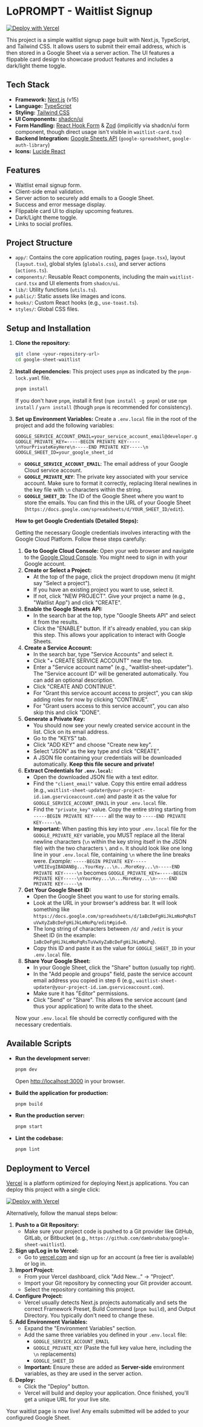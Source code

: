 # LoPROMPT - Waitlist Signup

[![Deploy with Vercel](https://vercel.com/button)](https://vercel.com/new/clone?repository-url=https%3A%2F%2Fgithub.com%2Fdambrubaba%2Fgoogle-sheet-waitlist&env=GOOGLE_SERVICE_ACCOUNT_EMAIL,GOOGLE_PRIVATE_KEY,GOOGLE_SHEET_ID&envDescription=Required%20for%20Google%20Sheets%20integration.&envLink=%23how-to-get-google-credentials-detailed-steps)

This project is a simple waitlist signup page built with Next.js, TypeScript, and Tailwind CSS. It allows users to submit their email address, which is then stored in a Google Sheet via a server action. The UI features a flippable card design to showcase product features and includes a dark/light theme toggle.

## Tech Stack

*   **Framework:** [Next.js](https://nextjs.org/) (v15)
*   **Language:** [TypeScript](https://www.typescriptlang.org/)
*   **Styling:** [Tailwind CSS](https://tailwindcss.com/)
*   **UI Components:** [shadcn/ui](https://ui.shadcn.com/)
*   **Form Handling:** [React Hook Form](https://react-hook-form.com/) & [Zod](https://zod.dev/) (implicitly via shadcn/ui form component, though direct usage isn't visible in `waitlist-card.tsx`)
*   **Backend Integration:** [Google Sheets API](https://developers.google.com/sheets/api) (`google-spreadsheet`, `google-auth-library`)
*   **Icons:** [Lucide React](https://lucide.dev/)

## Features

*   Waitlist email signup form.
*   Client-side email validation.
*   Server action to securely add emails to a Google Sheet.
*   Success and error message display.
*   Flippable card UI to display upcoming features.
*   Dark/Light theme toggle.
*   Links to social profiles.

## Project Structure

*   `app/`: Contains the core application routing, pages (`page.tsx`), layout (`layout.tsx`), global styles (`globals.css`), and server actions (`actions.ts`).
*   `components/`: Reusable React components, including the main `waitlist-card.tsx` and UI elements from `shadcn/ui`.
*   `lib/`: Utility functions (`utils.ts`).
*   `public/`: Static assets like images and icons.
*   `hooks/`: Custom React hooks (e.g., `use-toast.ts`).
*   `styles/`: Global CSS files.

## Setup and Installation

1.  **Clone the repository:**
    ```bash
    git clone <your-repository-url>
    cd google-sheet-waitlist
    ```

2.  **Install dependencies:**
    This project uses `pnpm` as indicated by the `pnpm-lock.yaml` file.
    ```bash
    pnpm install
    ```
    If you don't have `pnpm`, install it first (`npm install -g pnpm`) or use `npm install` / `yarn install` (though `pnpm` is recommended for consistency).

3.  **Set up Environment Variables:**
    Create a `.env.local` file in the root of the project and add the following variables:

    ```plaintext
    GOOGLE_SERVICE_ACCOUNT_EMAIL=your_service_account_email@developer.gserviceaccount.com
    GOOGLE_PRIVATE_KEY=-----BEGIN PRIVATE KEY-----\nYourPrivateKeyHere\n-----END PRIVATE KEY-----\n
    GOOGLE_SHEET_ID=your_google_sheet_id
    ```

    *   **`GOOGLE_SERVICE_ACCOUNT_EMAIL`**: The email address of your Google Cloud service account.
    *   **`GOOGLE_PRIVATE_KEY`**: The private key associated with your service account. Make sure to format it correctly, replacing literal newlines in the key file with `\n` characters within the string.
    *   **`GOOGLE_SHEET_ID`**: The ID of the Google Sheet where you want to store the emails. You can find this in the URL of your Google Sheet (`https://docs.google.com/spreadsheets/d/YOUR_SHEET_ID/edit`).

    **How to get Google Credentials (Detailed Steps):**

    Getting the necessary Google credentials involves interacting with the Google Cloud Platform. Follow these steps carefully:

    1.  **Go to Google Cloud Console:** Open your web browser and navigate to the [Google Cloud Console](https://console.cloud.google.com/). You might need to sign in with your Google account.
    2.  **Create or Select a Project:**
        *   At the top of the page, click the project dropdown menu (it might say "Select a project").
        *   If you have an existing project you want to use, select it.
        *   If not, click "NEW PROJECT". Give your project a name (e.g., "Waitlist App") and click "CREATE".
    3.  **Enable the Google Sheets API:**
        *   In the search bar at the top, type "Google Sheets API" and select it from the results.
        *   Click the "ENABLE" button. If it's already enabled, you can skip this step. This allows your application to interact with Google Sheets.
    4.  **Create a Service Account:**
        *   In the search bar, type "Service Accounts" and select it.
        *   Click "+ CREATE SERVICE ACCOUNT" near the top.
        *   Enter a "Service account name" (e.g., "waitlist-sheet-updater"). The "Service account ID" will be generated automatically. You can add an optional description.
        *   Click "CREATE AND CONTINUE".
        *   For "Grant this service account access to project", you can skip adding roles for now by clicking "CONTINUE".
        *   For "Grant users access to this service account", you can also skip this and click "DONE".
    5.  **Generate a Private Key:**
        *   You should now see your newly created service account in the list. Click on its email address.
        *   Go to the "KEYS" tab.
        *   Click "ADD KEY" and choose "Create new key".
        *   Select "JSON" as the key type and click "CREATE".
        *   A JSON file containing your credentials will be downloaded automatically. **Keep this file secure and private!**
    6.  **Extract Credentials for `.env.local`:**
        *   Open the downloaded JSON file with a text editor.
        *   Find the `"client_email"` value. Copy this entire email address (e.g., `waitlist-sheet-updater@your-project-id.iam.gserviceaccount.com`) and paste it as the value for `GOOGLE_SERVICE_ACCOUNT_EMAIL` in your `.env.local` file.
        *   Find the `"private_key"` value. Copy the entire string starting from `-----BEGIN PRIVATE KEY-----` all the way to `-----END PRIVATE KEY-----\n`.
        *   **Important:** When pasting this key into your `.env.local` file for the `GOOGLE_PRIVATE_KEY` variable, you MUST replace all the literal newline characters (`\n` within the key string itself in the JSON file) with the two characters `\` and `n`. It should look like one long line in your `.env.local` file, containing `\n` where the line breaks were.
            *Example:* `-----BEGIN PRIVATE KEY-----\nMIIEvgIBADANBg...YourKey...\n...MoreKey...\n-----END PRIVATE KEY-----\n` becomes `GOOGLE_PRIVATE_KEY=-----BEGIN PRIVATE KEY-----\nYourKey...\n...MoreKey...\n-----END PRIVATE KEY-----\n`
    7.  **Get Your Google Sheet ID:**
        *   Open the Google Sheet you want to use for storing emails.
        *   Look at the URL in your browser's address bar. It will look something like `https://docs.google.com/spreadsheets/d/1aBcDeFgHiJkLmNoPqRsTuVwXyZaBcDeFgHiJkLmNoPq/edit#gid=0`.
        *   The long string of characters between `/d/` and `/edit` is your Sheet ID (in the example: `1aBcDeFgHiJkLmNoPqRsTuVwXyZaBcDeFgHiJkLmNoPq`).
        *   Copy this ID and paste it as the value for `GOOGLE_SHEET_ID` in your `.env.local` file.
    8.  **Share Your Google Sheet:**
        *   In your Google Sheet, click the "Share" button (usually top right).
        *   In the "Add people and groups" field, paste the service account email address you copied in step 6 (e.g., `waitlist-sheet-updater@your-project-id.iam.gserviceaccount.com`).
        *   Make sure it has "Editor" permissions.
        *   Click "Send" or "Share". This allows the service account (and thus your application) to write data to the sheet.

    Now your `.env.local` file should be correctly configured with the necessary credentials.

## Available Scripts

*   **Run the development server:**
    ```bash
    pnpm dev
    ```
    Open [http://localhost:3000](http://localhost:3000) in your browser.

*   **Build the application for production:**
    ```bash
    pnpm build
    ```

*   **Run the production server:**
    ```bash
    pnpm start
    ```

*   **Lint the codebase:**
    ```bash
    pnpm lint
    ```

## Deployment to Vercel

[Vercel](https://vercel.com/) is a platform optimized for deploying Next.js applications. You can deploy this project with a single click:

[![Deploy with Vercel](https://vercel.com/button)](https://vercel.com/new/clone?repository-url=https%3A%2F%2Fgithub.com%2Fdambrubaba%2Fgoogle-sheet-waitlist&env=GOOGLE_SERVICE_ACCOUNT_EMAIL,GOOGLE_PRIVATE_KEY,GOOGLE_SHEET_ID&envDescription=Required%20for%20Google%20Sheets%20integration.&envLink=%23how-to-get-google-credentials-detailed-steps)

Alternatively, follow the manual steps below:

1.  **Push to a Git Repository:**
    *   Make sure your project code is pushed to a Git provider like GitHub, GitLab, or Bitbucket (e.g., `https://github.com/dambrubaba/google-sheet-waitlist`).
2.  **Sign up/Log in to Vercel:**
    *   Go to [vercel.com](https://vercel.com/) and sign up for an account (a free tier is available) or log in.
3.  **Import Project:**
    *   From your Vercel dashboard, click "Add New..." -> "Project".
    *   Import your Git repository by connecting your Git provider account.
    *   Select the repository containing this project.
4.  **Configure Project:**
    *   Vercel usually detects Next.js projects automatically and sets the correct Framework Preset, Build Command (`pnpm build`), and Output Directory. You typically don't need to change these.
5.  **Add Environment Variables:**
    *   Expand the "Environment Variables" section.
    *   Add the same three variables you defined in your `.env.local` file:
        *   `GOOGLE_SERVICE_ACCOUNT_EMAIL`
        *   `GOOGLE_PRIVATE_KEY` (Paste the full key value here, including the `\n` replacements)
        *   `GOOGLE_SHEET_ID`
    *   **Important:** Ensure these are added as **Server-side** environment variables, as they are used in the server action.
6.  **Deploy:**
    *   Click the "Deploy" button.
    *   Vercel will build and deploy your application. Once finished, you'll get a unique URL for your live site.

Your waitlist page is now live! Any emails submitted will be added to your configured Google Sheet.
